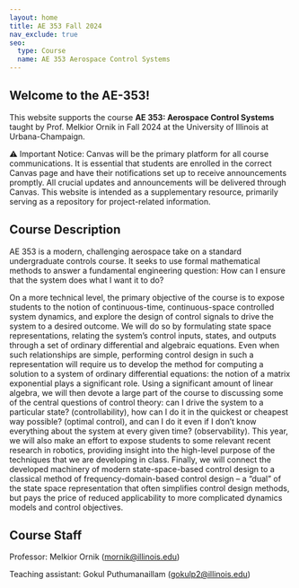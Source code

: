 ```yaml
---
layout: home
title: AE 353 Fall 2024
nav_exclude: true
seo:
  type: Course
  name: AE 353 Aerospace Control Systems
---
```


## Welcome to the AE-353!

This website supports the course **AE 353: Aerospace Control Systems** taught by Prof. Melkior Ornik in Fall 2024 at the University of Illinois at Urbana-Champaign.

⚠️ Important Notice: Canvas will be the primary platform for all course communications. It is essential that students are enrolled in the correct Canvas page and have their notifications set up to receive announcements promptly. All crucial updates and announcements will be delivered through Canvas. This website is intended as a supplementary resource, primarily serving as a repository for project-related information.

## Course Description

AE 353 is a modern, challenging aerospace take on a standard undergraduate controls course. It seeks to use formal mathematical methods to answer a fundamental engineering question: How can I ensure that the system does what I want it to do?

On a more technical level, the primary objective of the course is to expose students to the notion of continuous-time, continuous-space controlled system dynamics, and explore the design of control signals to drive the system to a desired outcome. We will do so by formulating state space representations, relating the system’s control inputs, states, and outputs through a set of ordinary differential and algebraic equations. Even when such relationships are simple, performing control design in such a representation will require us to develop the method for computing a solution to a system of ordinary differential equations: the notion of a matrix exponential plays a significant role. Using a significant amount of linear algebra, we will then devote a large part of the course to discussing some of the central questions of control theory: can I drive the system to a particular state? (controllability), how can I do it in the quickest or cheapest way possible? (optimal control), and can I do it even if I don’t know everything about the system at every given time? (observability). This year, we will also make an effort to expose students to some relevant recent research in robotics, providing insight into the high-level purpose of the techniques that we are developing in class. Finally, we will connect the developed machinery of modern state-space-based control design to a classical method of frequency-domain-based control design – a “dual” of the state space representation that often simplifies control design methods, but pays the price of reduced applicability to more complicated dynamics models and control objectives.

## Course Staff

Professor: Melkior Ornik ([mornik@illinois.edu](mailto:mornik@illinois.edu))

Teaching assistant: Gokul Puthumanaillam ([gokulp2@illinois.edu](mailto:gokulp2@illinois.edu))
